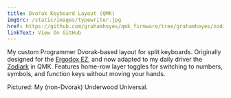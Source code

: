 ```yaml
---
title: Dvorak Keyboard Layout (QMK)
imgSrc: /static/images/typewriter.jpg
href: https://github.com/grahamhoyes/qmk_firmware/tree/grahamhoyes/zodiark/keyboards/aleblazer/zodiark/keymaps/grahamhoyes
linkText: View On GitHub
---
```


My custom Programmer Dvorak-based layout for split keyboards. Originally designed for the [Ergodox EZ](https://configure.zsa.io/ergodox-ez/layouts/nlErD/latest/0), and now adapted to my daily driver the [Zodiark](https://www.splitlogic.xyz/) in QMK. Features home-row layer toggles for switching to numbers, symbols, and function keys without moving your hands.

Pictured: My (non-Dvorak) Underwood Universal.
